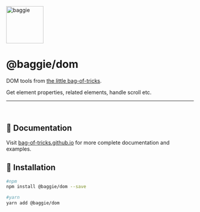 <img alt="baggie" src="https://github.com/bag-of-tricks/baggie/raw/main/public/baggie-title.svg" height="100" />

<h1>@baggie/dom</h1>

DOM tools from [the little bag-of-tricks](https://github.com/bag-of-tricks/baggie#readme).

Get element properties, related elements, handle scroll etc.

<hr>
<br>

## 🧾 Documentation

Visit [bag-of-tricks.github.io](https://bag-of-tricks.github.io/) for more complete documentation and examples.

## 🚀 Installation

```bash
#npm
npm install @baggie/dom --save

#yarn
yarn add @baggie/dom
```
